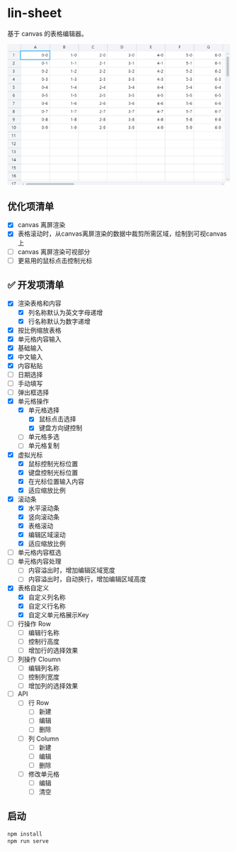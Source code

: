 # lin-sheet
基于 canvas 的表格编辑器。

![image](https://raw.githubusercontent.com/Liuzln/lin-sheet/master/gif/GIF%202020-4-8%2012-52-36.gif)

## 优化项清单
- [x] canvas 离屏渲染
- [x] 表格滚动时，从canvas离屏渲染的数据中裁剪所需区域，绘制到可视canvas上
- [ ] canvas 离屏渲染可视部分
- [ ] 更易用的鼠标点击控制光标

## :white_check_mark: 开发项清单
- [x] 渲染表格和内容
  - [x] 列名称默认为英文字母递增
  - [x] 行名称默认为数字递增
- [x] 按比例缩放表格
- [x] 单元格内容输入
 - [x] 基础输入
 - [x] 中文输入
 - [x] 内容粘贴
 - [ ] 日期选择
  - [ ] 手动填写
  - [ ] 弹出框选择
- [x] 单元格操作
  - [x] 单元格选择
    - [x] 鼠标点击选择
    - [x] 键盘方向键控制
  - [ ] 单元格多选
  - [ ] 单元格复制
- [x] 虚拟光标
  - [x] 鼠标控制光标位置
  - [x] 键盘控制光标位置
  - [x] 在光标位置输入内容
  - [x] 适应缩放比例
- [x] 滚动条
  - [x] 水平滚动条
  - [x] 竖向滚动条
  - [x] 表格滚动
  - [x] 编辑区域滚动
  - [x] 适应缩放比例
- [ ] 单元格内容框选
- [ ] 单元格内容处理
  - [ ] 内容溢出时，增加编辑区域宽度
  - [ ] 内容溢出时，自动换行，增加编辑区域高度
- [x] 表格自定义
  - [x] 自定义列名称
  - [x] 自定义行名称
  - [x] 自定义单元格展示Key
- [ ] 行操作 Row 
  - [ ] 编辑行名称
  - [ ] 控制行高度
  - [ ] 增加行的选择效果
- [ ] 列操作 Cloumn
  - [ ] 编辑列名称
  - [ ] 控制列宽度
  - [ ] 增加列的选择效果
- [ ] API
  - [ ] 行 Row
    - [ ] 新建
    - [ ] 编辑
    - [ ] 删除
  - [ ] 列 Column
    - [ ] 新建
    - [ ] 编辑
    - [ ] 删除
  - [ ] 修改单元格
    - [ ] 编辑
    - [ ] 清空

## 启动
```
npm install
npm run serve
```
